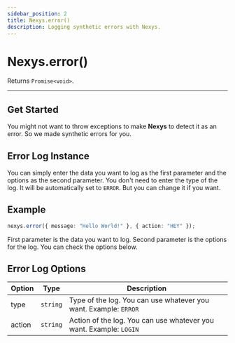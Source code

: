```yaml
---
sidebar_position: 2
title: Nexys.error()
description: Logging synthetic errors with Nexys.
---
```


# Nexys.error()

Returns `Promise<void>`.

---

## Get Started

You might not want to throw exceptions to make **Nexys** to detect it as an error. So we made synthetic errors for you.

## Error Log Instance

You can simply enter the data you want to log as the first parameter and the options as the second parameter. You don't need to enter the type of the log. It will be automatically set to `ERROR`. But you can change it if you want.

## Example

```ts
nexys.error({ message: "Hello World!" }, { action: "HEY" });
```

First parameter is the data you want to log. Second parameter is the options for the log. You can check the options below.

## Error Log Options

| Option | Type | Description |
| --- | --- | --- |
| type | `string` | Type of the log. You can use whatever you want. Example: `ERROR` |
| action | `string` | Action of the log. You can use whatever you want. Example: `LOGIN` |